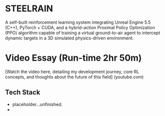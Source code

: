 # STEELRAIN
A self-built reinforcement learning system integrating Unreal Engine 5.5 (C++), PyTorch + CUDA, and a hybrid-action Proximal Policy Optimization (PPO) algorithm capable of training a virtual ground-to-air agent to intercept dynamic targets in a 3D simulated physics-driven environment.

# Video Essay (Run-time 2hr 50m)
[Watch the video here, detailing my development journey, core RL concepts, and thoughts about the future of this field] (youtube.com)

## Tech Stack
- placeholder...unfinished.
- 
